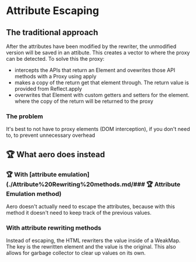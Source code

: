 # Attribute Escaping

## The traditional approach

After the attributes have been modified by the rewriter, the unmodified version will be saved in an attibute. This creates a vector to where the proxy can be detected. To solve this the proxy:

* intercepts the APIs that return an Element and ovewrites those API methods with a Proxy using apply
* makes a copy of the return get that element through. The return value is provided from Reflect.apply
* overwrites that Element with custom getters and setters for the element. where the copy of the return will be returned to the proxy

### The problem

It's best to not have to proxy elements (DOM interception), if you don't need to, to prevent unnecessary overhead

## 🏆 What aero does instead

### 🏆 With [attribute emulation](./Attribute%20Rewriting%20methods.md/### 🏆 Attribute Emulation method)

Aero doesn't actually need to escape the attributes, because with this method it doesn't need to keep track of the previous values.

### With attribute rewriting methods

Instead of escaping, the HTML rewriters the value inside of a WeakMap. The key is the rewritten element and the value is the original. This also allows for garbage collector to clear up values on its own.